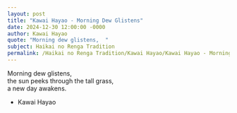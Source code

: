 ```yaml
---
layout: post
title: "Kawai Hayao - Morning Dew Glistens"
date: 2024-12-30 12:00:00 -0000
author: Kawai Hayao
quote: "Morning dew glistens,  "
subject: Haikai no Renga Tradition
permalink: /Haikai no Renga Tradition/Kawai Hayao/Kawai Hayao - Morning Dew Glistens
---
```


Morning dew glistens,  
the sun peeks through the tall grass,  
a new day awakens.

- Kawai Hayao

